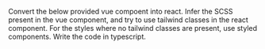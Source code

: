 Convert the below provided vue compoent into react. Infer the SCSS present in the vue component, and try to use tailwind classes in the react component. For the styles where no tailwind classes are present, use styled components. Write the code in typescript.
